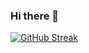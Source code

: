 ### Hi there 👋

<!--
**bobthedev90368/bobthedev90368** is a ✨ _special_ ✨ repository because its `README.md` (this file) appears on your GitHub profile.

Here are some ideas to get you started:

- 🔭 I’m currently working on ...
- 🌱 I’m currently learning ...
- 👯 I’m looking to collaborate on ...
- 🤔 I’m looking for help with ...
- 💬 Ask me about ...
- 📫 How to reach me: ...
- 😄 Pronouns: ...
- ⚡ Fun fact: ...
-->


[![GitHub Streak](http://github-readme-streak-stats.herokuapp.com?user=bobthedeveloper90368&theme=dark&hide_border=true&date_format=M%20j%5B%2C%20Y%5D&mode=weekly)](https://git.io/streak-stats)
